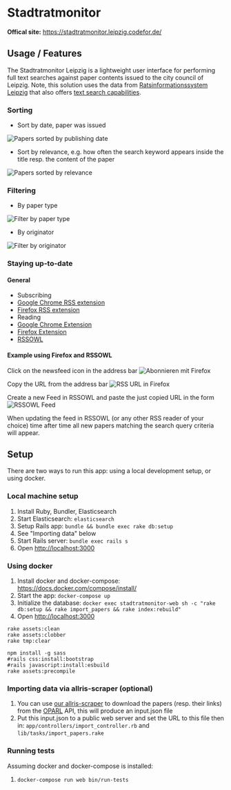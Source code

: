 # Stadtratmonitor

**Offical site:** https://stadtratmonitor.leipzig.codefor.de/

## Usage / Features

The Stadtratmonitor Leipzig is a lightweight user interface for performing full text searches against paper contents issued to the city council of Leipzig. Note, this solution uses the data from [Ratsinformationssystem Leipzig](https://ratsinformation.leipzig.de/allris_leipzig_public/) that also offers [text search capabilities](https://ratsinformation.leipzig.de/allris_leipzig_public/vo040).

### Sorting
 * Sort by date, paper was issued

![Papers sorted by publishing date](https://cloud.githubusercontent.com/assets/994131/14060246/b29c0356-f35e-11e5-837a-2106dd274694.JPG)

 * Sort by relevance, e.g. how often the search keyword appears inside the title resp. the content of the paper

![Papers sorted by relevance](https://cloud.githubusercontent.com/assets/994131/14060257/f7491002-f35e-11e5-9d39-f36b81c35c33.JPG)

### Filtering
 * By paper type

![Filter by paper type](https://cloud.githubusercontent.com/assets/994131/14060263/28c9d800-f35f-11e5-8c56-e8d208d85916.JPG)

 * By originator

![Filter by originator](https://cloud.githubusercontent.com/assets/994131/14060267/4fa539a6-f35f-11e5-981e-2467daf2dee2.JPG)

### Staying up-to-date
#### General
 * Subscribing
  * [Google Chrome RSS extension](https://chrome.google.com/webstore/detail/rss-subscription-extensio/nlbjncdgjeocebhnmkbbbdekmmmcbfjd?hl=de)
  * [Firefox RSS extension](https://addons.mozilla.org/en-US/firefox/addon/rss-feed-icon-in-navbar/)
 * Reading
  * [Google Chrome Extension](https://chrome.google.com/webstore/detail/rss-feed-reader/pnjaodmkngahhkoihejjehlcdlnohgmp)
  * [Firefox Extension](https://addons.mozilla.org/en-US/firefox/addon/simple-rss-reader-srr)
  * [RSSOWL](http://www.rssowl.org/)

#### Example using Firefox and RSSOWL
Click on the newsfeed icon in the address bar
![Abonnieren mit Firefox](https://cloud.githubusercontent.com/assets/994131/14060508/fe7f4514-f366-11e5-85ae-2fa2e50b91ea.JPG)

Copy the URL from the address bar
![RSS URL in Firefox](https://cloud.githubusercontent.com/assets/994131/14060515/30140e98-f367-11e5-9c77-86ba626e3c1b.JPG)

Create a new Feed in RSSOWL and paste the just copied URL in the form
![RSSOWL Feed](https://cloud.githubusercontent.com/assets/8532690/14472067/bbc5a64e-00f1-11e6-8e3e-551067b508e3.png)

When updating the feed in RSSOWL (or any other RSS reader of your choice) time after time all new papers matching the search query criteria will appear.

## Setup

There are two ways to run this app: using a local development setup, or using
docker.

### Local machine setup
1. Install Ruby, Bundler, Elasticsearch
2. Start Elasticsearch: `elasticsearch`
3. Setup Rails app: `bundle && bundle exec rake db:setup`
4. See "Importing data" below
5. Start Rails server: `bundle exec rails s`
6. Open [http://localhost:3000](http://localhost:3000)

### Using docker

1. Install docker and docker-compose: https://docs.docker.com/compose/install/
2. Start the app: `docker-compose up`
3. Initialize the database: `docker exec stadtratmonitor-web sh -c "rake db:setup && rake import_papers && rake index:rebuild"`
4. Open [http://localhost:3000](http://localhost:3000)

```
rake assets:clean
rake assets:clobber
rake tmp:clear

npm install -g sass
#rails css:install:bootstrap
#rails javascript:install:esbuild
rake assets:precompile
```


### Importing data via allris-scraper (optional)
1. You can use [our allris-scraper](https://github.com/CodeforLeipzig/allris-scraper) to download the papers (resp. their links) from the [OPARL](https://oparl.org/) API, this will produce an input.json file
2. Put this input.json to a public web server and set the URL to this file then in:
   `app/controllers/import_controller.rb` and `lib/tasks/import_papers.rake`

### Running tests

Assuming docker and docker-compose is installed:

1. `docker-compose run web bin/run-tests`
